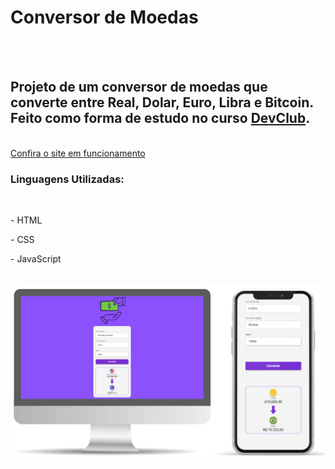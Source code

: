 <h1>Conversor de Moedas</h1>
<br>
<br>

<h2>Projeto de um conversor de moedas que converte entre Real, Dolar, Euro, Libra e Bitcoin. Feito como forma de estudo no curso <a href="https://rodolfomori.com.br/devclub/">DevClub</a>.</h2>
<br>
<a href="https://erikpederiva.github.io/Conversor-de-Moedas/">Confira o site em funcionamento</a>
<h3>Linguagens Utilizadas:</h3>
<br>
<p>- HTML</p>
<P>- CSS</P>
<P>- JavaScript</P>
<br>
<img src="https://github.com/ErikPederiva/Conversor-de-Moedas/blob/main/assets/layout.png" alt="layout conversor de moedas" >
